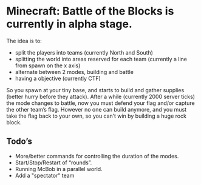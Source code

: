 ﻿Minecraft: Battle of the Blocks is currently in alpha stage.
============================================================

The idea is to:

 * split the players into teams (currently North and South)
 * splitting the world into areas reserved for each team (currently a line from spawn on the x axis)
 * alternate between 2 modes, building and battle
 * having a objective (currently CTF)

So you spawn at your tiny base, and starts to build and gather supplies (better hurry before they attack). After a while (currently 2000 server ticks) the mode changes to battle, now you must defend your flag and/or capture the other team’s flag. However no one can build anymore, and you must take the flag back to your own, so you can’t win by building a huge rock block.

Todo’s
-------

 * More/better commands for controlling the duration of the modes.
 * Start/Stop/Restart of “rounds”.
 * Running McBob in a parallel world.
 * Add a "spectator" team